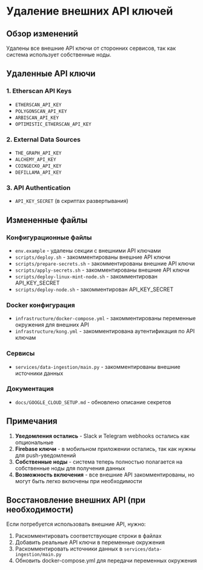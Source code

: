 # Удаление внешних API ключей

## Обзор изменений

Удалены все внешние API ключи от сторонних сервисов, так как система использует собственные ноды.

## Удаленные API ключи

### 1. Etherscan API Keys
- `ETHERSCAN_API_KEY`
- `POLYGONSCAN_API_KEY` 
- `ARBISCAN_API_KEY`
- `OPTIMISTIC_ETHERSCAN_API_KEY`

### 2. External Data Sources
- `THE_GRAPH_API_KEY`
- `ALCHEMY_API_KEY`
- `COINGECKO_API_KEY`
- `DEFILLAMA_API_KEY`

### 3. API Authentication
- `API_KEY_SECRET` (в скриптах развертывания)

## Измененные файлы

### Конфигурационные файлы
- `env.example` - удалены секции с внешними API ключами
- `scripts/deploy.sh` - закомментированы внешние API ключи
- `scripts/prepare-secrets.sh` - закомментированы внешние API ключи
- `scripts/apply-secrets.sh` - закомментированы внешние API ключи
- `scripts/deploy-linux-mint-node.sh` - закомментирован API_KEY_SECRET
- `scripts/deploy-node.sh` - закомментирован API_KEY_SECRET

### Docker конфигурация
- `infrastructure/docker-compose.yml` - закомментированы переменные окружения для внешних API
- `infrastructure/kong.yml` - закомментирована аутентификация по API ключам

### Сервисы
- `services/data-ingestion/main.py` - закомментированы внешние источники данных

### Документация
- `docs/GOOGLE_CLOUD_SETUP.md` - обновлено описание секретов

## Примечания

1. **Уведомления остались** - Slack и Telegram webhooks остались как опциональные
2. **Firebase ключи** - в мобильном приложении остались, так как нужны для push-уведомлений
3. **Собственные ноды** - система теперь полностью полагается на собственные ноды для получения данных
4. **Возможность включения** - все внешние API закомментированы, но могут быть легко включены при необходимости

## Восстановление внешних API (при необходимости)

Если потребуется использовать внешние API, нужно:

1. Раскомментировать соответствующие строки в файлах
2. Добавить реальные API ключи в переменные окружения
3. Раскомментировать источники данных в `services/data-ingestion/main.py`
4. Обновить docker-compose.yml для передачи переменных окружения
